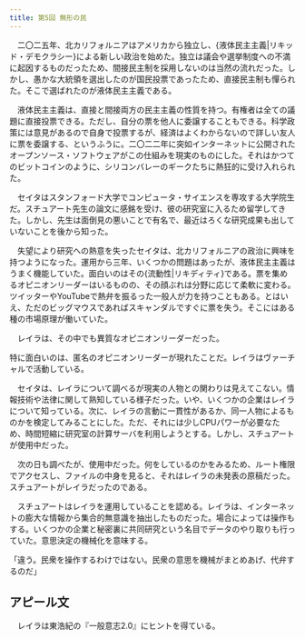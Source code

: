 ```yaml
---
title: 第5回 無形の民
---
```


　二〇二五年、北カリフォルニアはアメリカから独立し、{液体民主主義|リキッド・デモクラシー}による新しい政治を始めた。独立は議会や選挙制度への不満に起因するものだったため、間接民主制を採用しないのは当然の流れだった。しかし、愚かな大統領を選出したのが国民投票であったため、直接民主制も憚られた。そこで選ばれたのが液体民主主義である。

　液体民主主義は、直接と間接両方の民主主義の性質を持つ。有権者は全ての議題に直接投票できる。ただし、自分の票を他人に委譲することもできる。科学政策には意見があるので自身で投票するが、経済はよくわからないので詳しい友人に票を委譲する、というふうに。二〇二二年に突如インターネットに公開されたオープンソース・ソフトウェアがこの仕組みを現実のものにした。それはかつてのビットコインのように、シリコンバレーのギークたちに熱狂的に受け入れられた。

　セイタはスタンフォード大学でコンピュータ・サイエンスを専攻する大学院生だ。スチュアート先生の論文に感銘を受け、彼の研究室に入るため留学してきた。しかし、先生は面倒見の悪いことで有名で、最近はろくな研究成果も出していないことを後から知った。

　失望により研究への熱意を失ったセイタは、北カリフォルニアの政治に興味を持つようになった。運用から三年、いくつかの問題はあったが、液体民主主義はうまく機能していた。面白いのはその{流動性|リキディティ}である。票を集めるオピニオンリーダーはいるものの、その顔ぶれは分野に応じて柔軟に変わる。ツイッターやYouTubeで熱弁を振るった一般人が力を持つこともある。とはいえ、ただのビッグマウスであればスキャンダルですぐに票を失う。そこにはある種の市場原理が働いていた。

　レイラは、その中でも異質なオピニオンリーダーだった。

特に面白いのは、匿名のオピニオンリーダーが現れたことだ。レイラはヴァーチャルで活動している。

　セイタは、レイラについて調べるが現実の人物との関わりは見えてこない。情報技術や法律に関して熟知している様子だった。いや、いくつかの企業はレイラについて知っている。次に、レイラの言動に一貫性があるか、同一人物によるものかを検定してみることにした。ただ、それには少しCPUパワーが必要なため、時間短縮に研究室の計算サーバを利用しようとする。しかし、スチュアートが使用中だった。

　次の日も調べたが、使用中だった。何をしているのかをみるため、ルート権限でアクセスし、ファイルの中身を見ると、それはレイラの未発表の原稿だった。スチュアートがレイラだったのである。

　スチュアートはレイラを運用していることを認める。レイラは、インターネットの膨大な情報から集合的無意識を抽出したものだった。場合によっては操作もする。いくつかの企業と秘密裏に共同研究という名目でデータのやり取りも行っていた。意思決定の機械化を意味する。

「違う。民衆を操作するわけではない。民衆の意思を機械がまとめあげ、代弁するのだ」

## アピール文

　レイラは東浩紀の『一般意志2.0』にヒントを得ている。
